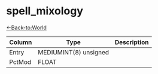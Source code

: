 # spell_mixology

[<-Back-to:World](database-world.md)

Column | Type | Description
--- | --- | ---
Entry | MEDIUMINT(8) unsigned | 
PctMod | FLOAT | 
